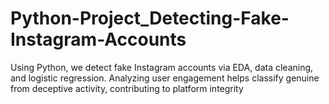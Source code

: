 # Python-Project_Detecting-Fake-Instagram-Accounts
Using Python, we detect fake Instagram accounts via EDA, data cleaning, and logistic regression. Analyzing user engagement helps classify genuine from deceptive activity, contributing to platform integrity
